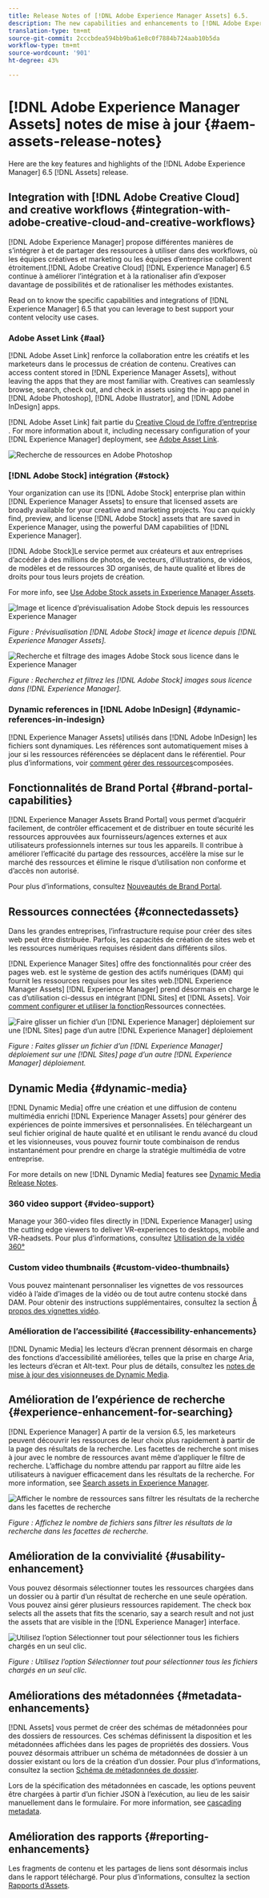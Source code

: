 ```yaml
---
title: Release Notes of [!DNL Adobe Experience Manager Assets] 6.5.
description: The new capabilities and enhancements to [!DNL Adobe Experience Manager] 6.5 [!DNL Assets].
translation-type: tm+mt
source-git-commit: 2cccbdea594bb9ba61e8c0f7884b724aab10b5da
workflow-type: tm+mt
source-wordcount: '901'
ht-degree: 43%

---
```



# [!DNL Adobe Experience Manager Assets] notes de mise à jour {#aem-assets-release-notes}

Here are the key features and highlights of the [!DNL Adobe Experience Manager] 6.5 [!DNL Assets] release.

## Integration with [!DNL Adobe Creative Cloud] and creative workflows {#integration-with-adobe-creative-cloud-and-creative-workflows}

[!DNL Adobe Experience Manager] propose différentes manières de s’intégrer à et de partager des ressources à utiliser dans des workflows, où les équipes créatives et marketing ou les équipes d’entreprise collaborent étroitement.[!DNL Adobe Creative Cloud] [!DNL Experience Manager] 6.5 continue à améliorer l’intégration et à la rationaliser afin d’exposer davantage de possibilités et de rationaliser les méthodes existantes. 

Read on to know the specific capabilities and integrations of [!DNL Experience Manager] 6.5 that you can leverage to best support your content velocity use cases.

### Adobe Asset Link {#aal}

[!DNL Adobe Asset Link] renforce la collaboration entre les créatifs et les marketeurs dans le processus de création de contenu. Creatives can access content stored in [!DNL Experience Manager Assets], without leaving the apps that they are most familiar with. Creatives can seamlessly browse, search, check out, and check in assets using the in-app panel in [!DNL Adobe Photoshop], [!DNL Adobe Illustrator], and [!DNL Adobe InDesign] apps.

[!DNL Adobe Asset Link] fait partie du [Creative Cloud de l’offre d’entreprise](https://www.adobe.com/creativecloud/business/enterprise.html) . For more information about it, including necessary configuration of your [!DNL Experience Manager] deployment, see [Adobe Asset Link](https://helpx.adobe.com/fr/enterprise/using/adobe-asset-link.html).

![Recherche de ressources en Adobe Photoshop](assets/asset_search_photoshop.png)

### [!DNL Adobe Stock] intégration {#stock}

Your organization can use its [!DNL Adobe Stock] enterprise plan within [!DNL Experience Manager Assets] to ensure that licensed assets are broadly available for your creative and marketing projects. You can quickly find, preview, and license [!DNL Adobe Stock] assets that are saved in Experience Manager, using the powerful DAM capabilities of [!DNL Experience Manager].

[!DNL Adobe Stock]Le service permet aux créateurs et aux entreprises d’accéder à des millions de photos, de vecteurs, d’illustrations, de vidéos, de modèles et de ressources 3D organisés, de haute qualité et libres de droits pour tous leurs projets de création. 

For more info, see [Use Adobe Stock assets in Experience Manager Assets](/help/assets/aem-assets-adobe-stock.md).

![Image et licence d’prévisualisation Adobe Stock depuis les ressources Experience Manager](assets/stock_image_preview_license_options.png)

*Figure : Prévisualisation [!DNL Adobe Stock] image et licence depuis [!DNL Experience Manager Assets].*

![Recherche et filtrage des images Adobe Stock sous licence dans le Experience Manager](assets/aem-search-filters2.jpg)

*Figure : Recherchez et filtrez les [!DNL Adobe Stock] images sous licence dans [!DNL Experience Manager].*

### Dynamic references in [!DNL Adobe InDesign] {#dynamic-references-in-indesign}

[!DNL Experience Manager Assets] utilisés dans [!DNL Adobe InDesign] les fichiers sont dynamiques. Les références sont automatiquement mises à jour si les ressources référencées se déplacent dans le référentiel. Pour plus d’informations, voir [comment gérer des ressources](/help/assets/managing-linked-subassets.md)composées.

## Fonctionnalités de Brand Portal {#brand-portal-capabilities}

[!DNL Experience Manager Assets Brand Portal] vous permet d’acquérir facilement, de contrôler efficacement et de distribuer en toute sécurité les ressources approuvées aux fournisseurs/agences externes et aux utilisateurs professionnels internes sur tous les appareils. Il contribue à améliorer l’efficacité du partage des ressources, accélère la mise sur le marché des ressources et élimine le risque d’utilisation non conforme et d’accès non autorisé.

Pour plus d’informations, consultez [Nouveautés de Brand Portal](https://helpx.adobe.com/experience-manager/brand-portal/using/whats-new.html).

## Ressources connectées {#connectedassets}

Dans les grandes entreprises, l’infrastructure requise pour créer des sites web peut être distribuée. Parfois, les capacités de création de sites web et les ressources numériques requises résident dans différents silos.

[!DNL Experience Manager Sites] offre des fonctionnalités pour créer des pages web.  est le système de gestion des actifs numériques (DAM) qui fournit les ressources requises pour les sites web.[!DNL Experience Manager Assets] [!DNL Experience Manager] prend désormais en charge le cas d’utilisation ci-dessus en intégrant [!DNL Sites] et [!DNL Assets]. Voir [comment configurer et utiliser la fonction](/help/assets/use-assets-across-connected-assets-instances.md)Ressources connectées.

![Faire glisser un fichier d’un [!DNL Experience Manager] déploiement sur une [!DNL Sites] page d’un autre [!DNL Experience Manager] déploiement](assets/connected-assets-drag-and-drop-only.gif)

*Figure : Faites glisser un fichier d’un [!DNL Experience Manager] déploiement sur une [!DNL Sites] page d’un autre [!DNL Experience Manager] déploiement.*

## Dynamic Media {#dynamic-media}

[!DNL Dynamic Media] offre une création et une diffusion de contenu multimédia enrichi [!DNL Experience Manager Assets] pour générer des expériences de pointe immersives et personnalisées. En téléchargeant un seul fichier original de haute qualité et en utilisant le rendu avancé du cloud et les visionneuses, vous pouvez fournir toute combinaison de rendus instantanément pour prendre en charge la stratégie multimédia de votre entreprise.

For more details on new [!DNL Dynamic Media] features see [Dynamic Media Release Notes](https://docs.adobe.com/content/help/en/dynamic-media-developer-resources/release-notes/s7rn2017.html).

### 360 video support {#video-support}

Manage your 360-video files directly in [!DNL Experience Manager] using the cutting edge viewers to deliver VR-experiences to desktops, mobile and VR-headsets. Pour plus d’informations, consultez [Utilisation de la vidéo 360°](/help/assets/360-video.md)

### Custom video thumbnails {#custom-video-thumbnails}

Vous pouvez maintenant personnaliser les vignettes de vos ressources vidéo à l’aide d’images de la vidéo ou de tout autre contenu stocké dans DAM. Pour obtenir des instructions supplémentaires, consultez la section [Ȃ propos des vignettes vidéo](/help/assets/video.md#about-video-thumbnails-in-dynamic-media-scene-mode).

### Amélioration de l’accessibilité {#accessibility-enhancements}

[!DNL Dynamic Media] les lecteurs d’écran prennent désormais en charge des fonctions d’accessibilité améliorées, telles que la prise en charge Aria, les lecteurs d’écran et Alt-text. Pour plus de détails, consultez les [notes de mise à jour des visionneuses de Dynamic Media](https://docs.adobe.com/content/help/fr-FR/dynamic-media-developer-resources/library/home.html).

## Amélioration de l’expérience de recherche {#experience-enhancement-for-searching}

[!DNL Experience Manager] A partir de la version 6.5, les marketeurs peuvent découvrir les ressources de leur choix plus rapidement à partir de la page des résultats de la recherche. Les facettes de recherche sont mises à jour avec le nombre de ressources avant même d’appliquer le filtre de recherche. L’affichage du nombre attendu par rapport au filtre aide les utilisateurs à naviguer efficacement dans les résultats de la recherche. For more information, see [Search assets in Experience Manager](../assets/search-assets.md).

![Afficher le nombre de ressources sans filtrer les résultats de la recherche dans les facettes de recherche](/help/assets/assets/asset_search_results_in_facets_filters.png)

*Figure : Affichez le nombre de fichiers sans filtrer les résultats de la recherche dans les facettes de recherche.*

## Amélioration de la convivialité {#usability-enhancement}

Vous pouvez désormais sélectionner toutes les ressources chargées dans un dossier ou à partir d’un résultat de recherche en une seule opération. Vous pouvez ainsi gérer plusieurs ressources rapidement. The check box selects all the assets that fits the scenario, say a search result and not just the assets that are visible in the [!DNL Experience Manager] interface.

![Utilisez l’option Sélectionner tout pour sélectionner tous les fichiers chargés en un seul clic.](assets/select-all-in-aem-assets.gif)

*Figure : Utilisez l’option Sélectionner tout pour sélectionner tous les fichiers chargés en un seul clic.*

## Améliorations des métadonnées {#metadata-enhancements}

[!DNL Assets] vous permet de créer des schémas de métadonnées pour des dossiers de ressources. Ces schémas définissent la disposition et les métadonnées affichées dans les pages de propriétés des dossiers. Vous pouvez désormais attribuer un schéma de métadonnées de dossier à un dossier existant ou lors de la création d’un dossier. Pour plus d’informations, consultez la section [Schéma de métadonnées de dossier](/help/assets/metadata-config.md#folder-metadata-schema).

Lors de la spécification des métadonnées en cascade, les options peuvent être chargées à partir d’un fichier JSON à l’exécution, au lieu de les saisir manuellement dans le formulaire. For more information, see [cascading metadata](/help/assets/metadata-schemas.md#cascading-metadata).

## Amélioration des rapports {#reporting-enhancements}

Les fragments de contenu et les partages de liens sont désormais inclus dans le rapport téléchargé. Pour plus d’informations, consultez la section [Rapports d’Assets](/help/assets/asset-reports.md).
